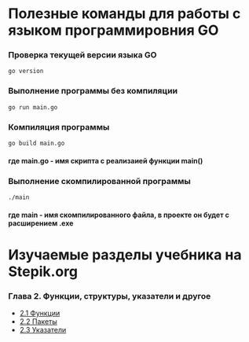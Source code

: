 # Полезные команды для работы с языком программировния GO

### Проверка текущей версии языка GO
```
go version
```

### Выполнение программы без компиляции
```
go run main.go
```
### Компиляция программы
```
go build main.go
```
#### где main.go - имя скрипта с реализаией функции main()

### Выполнение скомпилированной программы
```
./main
```
#### где main - имя скомпилированного файла, в проекте он будет с расширением .exe


# Изучаемые разделы учебника на Stepik.org

### Глава 2. Функции, структуры, указатели и другое
* [2.1 Функции](https://stepik.org/lesson/228838/step/1?unit=201372)
* [2.2 Пакеты](https://stepik.org/lesson/266656/step/1?unit=247611)
* [2.3 Указатели](https://stepik.org/lesson/266497/step/1?unit=247452)

